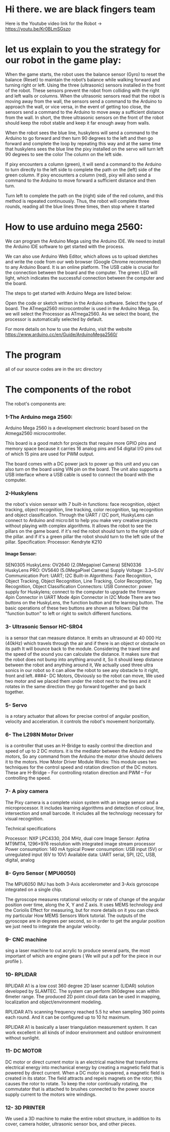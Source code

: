 
# Hi there. we are black fingers team
Here is the Youtube video link for the Robot → https://youtu.be/Kr0BLmSGszo

# let us explain to you the strategy for our robot in the game play:
When the game starts, the robot uses the balance sensor (Gyro) to reset the balance (Reset) to maintain the robot’s balance while walking forward and turning right or left.  Using the three (ultrasonic) sensors installed in the front of the robot.
These sensors prevent the robot from colliding with the right and left walls or columns.
When the ultrasonic sensors read that the robot is moving away from the wall, the sensors send a command to the Arduino to approach the wall, or vice versa, in the event of getting too close, the sensors send a command to the Arduino to move away a sufficient distance from the wall.  In short, the three ultrasonic sensors on the front of the robot should keep the robot stable and keep it far enough away from walls.

When the robot sees the blue line, huskylens will send a command to the Arduino to go forward and then turn 90 degrees to the left and then go forward and complete the loop by repeating this way and at the same time that huskylens sees the blue line the pixy installed on the servo will turn left 90 degrees to see the color  The column on the left side.

 If pixy encounters a column (green), it will send a command to the Arduino to turn directly to the left side to complete the path on the (left) side of the green column. If pixy encounters a column (red), pixy will also send a command to the Arduino to move forward a sufficient distance and then turn. 
 
 Turn left to complete the path on the (right) side of the red column, and this method is repeated continuously. Thus, the robot will complete three rounds, reading all the blue lines three times, then stop where it started
# How to use arduino mega 2560:

We can program the Arduino Mega using the Arduino IDE. We need to install the Arduino IDE software to get started with the process.

 We can also use Arduino Web Editor, which allows us to upload sketches and write the code from our web browser (Google Chrome recommended) to any Arduino Board. It is an online platform.
The USB cable is crucial for the connection between the board and the computer. The green LED will light, which indicates the successful connection between the computer and the board.

The steps to get started with Arduino Mega are listed below:

Open the code or sketch written in the Arduino software.
Select the type of board.
The ATmega2560 microcontroller is used in the Arduino Mega. So, we will select the Processor as ATmega2560.
As we select the board, the processor is automatically selected by default.

For more details on how to use the Arduino, visit the website
https://www.arduino.cc/en/Guide/ArduinoMega2560/

# The program
all of our source codes are in the src directory

# The components of the robot
The robot's components are:
### 1-The Arduino mega 2560:
Arduino Mega 2560 is a development electronic board based on the Atmega2560 microcontroller.

This board is a good match for projects that require more GPIO pins and memory space because it carries 16 analog pins and 54 digital I/O pins out of which 15 pins are used for PWM output.

The board comes with a DC power jack to power up this unit and you can also turn on the board using VIN pin on the board. The unit also supports a USB interface where a USB cable is used to connect the board with the computer.
### 2-Huskylens
the robot's vision sensor with 7 built-in functions: face recognition, object tracking, object recognition, line tracking, color recognition, tag recognition and object classification.
Through the UART / I2C port, HuskyLens can connect to Arduino and micro:bit to help you make very creative projects without playing with complex algorithms. It allows the robot to see the pillars on the game board. if it's red the robot should turn to the right side of the pillar. and if it's a green pillar the robot should turn to the left side of the pillar.
Specification:
Processor: Kendryte K210
#### Image Sensor:
SEN0305 HuskyLens: OV2640 (2.0Megapixel Camera)
SEN0336 HuskyLens PRO: OV5640 (5.0MegaPixel Camera)
Supply Voltage: 3.3~5.0V
Communication Port: UART; I2C
Built-in Algorithms: Face Recognition, Object Tracking, Object Recognition, Line Tracking, Color Recognition, Tag Recognition, Object Classification
Connectors:
USB Connector: power supply for Huskylens; connect to the computer to upgrade the firmware
4pin Connector in UART Mode
4pin Connector in I2C Mode
There are two buttons on the HuskyLens, the function button and the learning button. The basic operations of these two buttons are shown as follows:
Dial the "function button" to left or right to switch different functions.

### 3- Ultrasonic Sensor HC-SR04
is a sensor that can measure distance. It emits an ultrasound at 40 000 Hz (40kHz) which travels through the air and if there is an object or obstacle on its path It will bounce back to the module. Considering the travel time and the speed of the sound you can calculate the distance. It makes sure that the robot does not bump into anything around it, So it should keep distance between the robot and anything around it, We actually used three ultra sonics in our robot so it can allow the robot to see any obstacle to it right, front and left.
###4- 
DC Motors, Obviously so the robot can move, We used two motor and we placed them under the robot next to the tires and it rotates in the same direction they go forward together and go back together.
### 5- Servo
is a rotary actuator that allows for precise control of angular position, velocity and acceleration. it controls the robot's movement horizontally.
### 6- The L298N Motor Driver
is a controller that uses an H-Bridge to easily control the direction and speed of up to 2 DC motors. it is the mediator between the Arduino and the motors, So any command from the Arduino the motor drive should delivers it to the motors.
How Motor Driver Module Works:
This module uses two techniques for the control speed and rotation direction of the DC motors. These are H-Bridge – For controlling rotation direction and PWM – For controlling the speed.
### 7- A pixy camera 
The Pixy camera is a complete vision system with an image sensor and a microprocessor. It includes learning algorithms and detection of colour, line, intersection and small barcode. It includes all the technology necessary for visual recognition.

Technical specifications

Processor: NXP LPC4330, 204 MHz, dual core
Image Sensor: Aptina MT9M114, 1296×976 resolution with integrated image stream processor
Power consumption: 140 mA typical
Power consumption: USB input (5V) or unregulated input (6V to 10V)
Available data: UART serial, SPI, I2C, USB, digital, analog

### 8- Gyro Sensor ( MPU6050)
The MPU6050 IMU has both 3-Axis accelerometer and 3-Axis gyroscope integrated on a single chip.

The gyroscope measures rotational velocity or rate of change of the angular position over time, along the X, Y and Z axis. It uses MEMS technology and the Coriolis Effect for measuring, but for more details on it you can check my particular How MEMS Sensors Work tutorial. The outputs of the gyroscope are in degrees per second, so in order to get the angular position we just need to integrate the angular velocity.
### 9- CNC machine
sing a laser machine to cut acrylic to produce several parts, the most important of which are engine gears ( We will put a pdf for the piece in our profile ).
### 10- RPLIDAR 

RPLIDAR A1 is a low cost 360 degree 2D laser scanner (LIDAR) solution developed by SLAMTEC. The system can perform 360degree scan within 6meter range. The produced 2D point cloud data can be used in mapping, localization and object/environment modeling.
 
RPLIDAR A1’s scanning frequency reached 5.5 hz when sampling 360 points each round. And it can be configured up to 10 hz maximum. 
 
RPLIDAR A1 is basically a laser triangulation measurement system. It can work excellent in all kinds of indoor environment and outdoor environment without sunlight.

### 11- DC MOTOR
DC motor or direct current motor is an electrical machine that transforms electrical energy into mechanical energy by creating a magnetic field that is powered by direct current. When a DC motor is powered, a magnetic field is created in its stator. The field attracts and repels magnets on the rotor; this causes the rotor to 
rotate. To keep the rotor continually rotating, the commutator that is attached to brushes connected to the power source supply current to the motors wire windings.

### 12- 3D PRINTER 
We used a 3D machine to make the entire robot structure, in addition to its cover, camera holder, ultrasonic sensor box, and other pieces.
